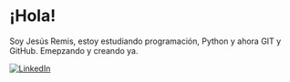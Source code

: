 # ¡Hola! 
Soy Jesús Remis, estoy estudiando programación, Python y ahora GIT y GitHub.
Emepzando y creando ya.

[![LinkedIn](https://img.shields.io/badge/LinkedIn-0077B5?style=for-the-badge&logo=linkedin&logoColor=white)](https://www.linkedin.com/in/jesusremis/) 
